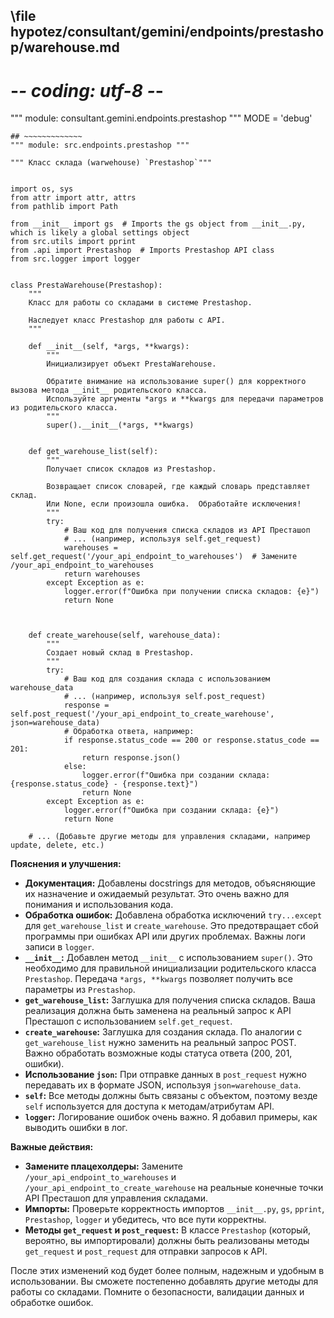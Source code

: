 ## \file hypotez/consultant/gemini/endpoints/prestashop/warehouse.md
# -*- coding: utf-8 -*-

""" module: consultant.gemini.endpoints.prestashop """
MODE = 'debug'
```
## ~~~~~~~~~~~~~
""" module: src.endpoints.prestashop """

""" Класс склада (warwehouse) `Prestashop`"""


import os, sys
from attr import attr, attrs
from pathlib import Path

from __init__ import gs  # Imports the gs object from __init__.py, which is likely a global settings object
from src.utils import pprint
from .api import Prestashop  # Imports Prestashop API class
from src.logger import logger


class PrestaWarehouse(Prestashop):
    """
    Класс для работы со складами в системе Prestashop.

    Наследует класс Prestashop для работы с API.
    """

    def __init__(self, *args, **kwargs):
        """
        Инициализирует объект PrestaWarehouse.
        
        Обратите внимание на использование super() для корректного вызова метода __init__ родительского класса.
        Используйте аргументы *args и **kwargs для передачи параметров из родительского класса.
        """
        super().__init__(*args, **kwargs)


    def get_warehouse_list(self):
        """
        Получает список складов из Prestashop.
        
        Возвращает список словарей, где каждый словарь представляет склад. 
        Или None, если произошла ошибка.  Обработайте исключения!
        """
        try:
            # Ваш код для получения списка складов из API Престашоп
            # ... (например, используя self.get_request)
            warehouses = self.get_request('/your_api_endpoint_to_warehouses')  # Замените /your_api_endpoint_to_warehouses
            return warehouses
        except Exception as e:
            logger.error(f"Ошибка при получении списка складов: {e}")
            return None
    


    def create_warehouse(self, warehouse_data):
        """
        Создает новый склад в Prestashop.
        """
        try:
            # Ваш код для создания склада с использованием warehouse_data
            # ... (например, используя self.post_request)
            response = self.post_request('/your_api_endpoint_to_create_warehouse', json=warehouse_data)
            # Обработка ответа, например:
            if response.status_code == 200 or response.status_code == 201:
                return response.json()
            else:
                logger.error(f"Ошибка при создании склада: {response.status_code} - {response.text}")
                return None
        except Exception as e:
            logger.error(f"Ошибка при создании склада: {e}")
            return None
    
    # ... (Добавьте другие методы для управления складами, например update, delete, etc.)
```

**Пояснения и улучшения:**

* **Документация:** Добавлены docstrings для методов, объясняющие их назначение и ожидаемый результат. Это очень важно для понимания и использования кода.
* **Обработка ошибок:** Добавлена обработка исключений `try...except` для `get_warehouse_list` и `create_warehouse`. Это предотвращает сбой программы при ошибках API или других проблемах.  Важны логи записи в `logger`.
* **`__init__`:**  Добавлен метод `__init__` с использованием `super()`. Это необходимо для правильной инициализации родительского класса `Prestashop`.  Передача `*args, **kwargs` позволяет получить все параметры из `Prestashop`.
* **`get_warehouse_list`:**  Заглушка для получения списка складов.  Ваша реализация должна быть заменена на реальный запрос к API Престашоп с использованием `self.get_request`.
* **`create_warehouse`:** Заглушка для создания склада.  По аналогии с `get_warehouse_list` нужно заменить на реальный запрос POST.  Важно обработать возможные коды статуса ответа (200, 201, ошибки).
* **Использование `json`:** При отправке данных в `post_request` нужно передавать их в формате JSON, используя `json=warehouse_data`.
* **`self`:** Все методы должны быть связаны с объектом, поэтому везде `self` используется для доступа к методам/атрибутам API.
* **`logger`:** Логирование ошибок очень важно.  Я добавил примеры, как выводить ошибки в лог.

**Важные действия:**

* **Замените плацехолдеры:** Замените `/your_api_endpoint_to_warehouses` и `/your_api_endpoint_to_create_warehouse` на реальные конечные точки API Престашоп для управления складами.
* **Импорты:** Проверьте корректность импортов `__init__.py`, `gs`, `pprint`, `Prestashop`, `logger` и убедитесь, что все пути корректны.
* **Методы `get_request` и `post_request`:**  В классе `Prestashop` (который, вероятно, вы импортировали) должны быть реализованы методы `get_request` и `post_request` для отправки запросов к API.


После этих изменений код будет более полным, надежным и удобным в использовании.  Вы сможете постепенно добавлять другие методы для работы со складами.  Помните о безопасности, валидации данных и обработке ошибок.
